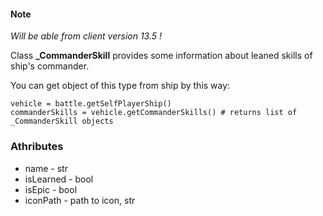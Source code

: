 #### Note
*Will be able from client version 13.5 !* 

Class **_CommanderSkill** provides some information about leaned skills of ship's commander.

You can get object of this type from ship by this way:

    vehicle = battle.getSelfPlayerShip()
    commanderSkills = vehicle.getCommanderSkills() # returns list of _CommanderSkill objects

### Athributes

- name - str
- isLearned - bool
- isEpic - bool
- iconPath - path to icon, str
